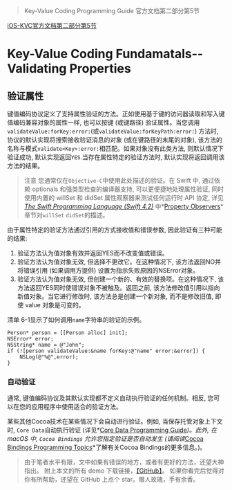 > Key-Value Coding Programming Guide 官方文档第二部分第5节

[iOS-KVC官方文档第二部分第5节](https://developer.apple.com/library/archive/documentation/Cocoa/Conceptual/KeyValueCoding/ValidatingProperties.html#//apple_ref/doc/uid/10000107i-CH18-SW1)

# Key-Value Coding Fundamatals--Validating Properties

## 验证属性

键值编码协议定义了支持属性验证的方法。正如使用基于键的访问器读取和写入键值编码兼容对象的属性一样, 也可以按键 (或键路径) 验证属性。当您调用`validateValue:forKey:error:`(或`validateValue:forKeyPath:error:`) 方法时, 协议的默认实现将搜索接收验证消息的对象 (或在键路径的末尾的对象), 该方法的名称与模式`validate<Key>:error:`相匹配。如果对象没有此类方法, 则默认情况下验证成功, 默认实现返回`YES`.当存在属性特定的验证方法时, 默认实现将返回调用该方法的结果。

> 注意
> 您通常仅在`Objective-C`中使用此处描述的验证。在 Swift 中, 通过依赖 optionals 和强类型检查的编译器支持, 可以更便捷地处理属性验证, 同时使用内置的 willSet 和 didSet 属性观察器来测试任何运行时 API 协定, 详见
> *[The Swift Programming Language (Swift 4.2)](https://docs.swift.org/swift-book/index.html#//apple_ref/doc/uid/TP40014097)*
> 中*[Property Observers](https://docs.swift.org/swift-book/LanguageGuide/Properties.html#//apple_ref/doc/uid/TP40014097-CH14-ID262)*章节对`willSet` `didSet`的描述。

由于属性特定的验证方法通过引用的方式接收值和错误参数, 因此验证有三种可能的结果:

1.  验证方法认为值对象有效并返回YES而不改变值或错误。
2.  验证方法认为值对象无效, 但选择不更改它。在这种情况下, 该方法返回NO并将错误引用 (如果调用方提供) 设置为指示失败原因的NSError对象。
3.  验证方法认为值对象无效, 但创建一个新的、有效的替换项。在这种情况下, 该方法返回YES同时使错误对象不被触及。返回之前, 该方法修改值引用以指向新值对象。当它进行修改时, 该方法总是创建一个新对象, 而不是修改旧值, 即使 value 对象是可变的。

清单 6-1显示了如何调用`name`字符串的验证的示例。

```objc
Person* person = [[Person alloc] init];
NSError* error;
NSString* name = @"John";
if (![person validateValue:&name forKey:@"name" error:&error]) {
    NSLog(@"%@",error);
}
```

### 自动验证

通常, 键值编码协议及其默认实现都不定义自动执行验证的任何机制。相反, 您可以在您的应用程序中使用适合的验证方法。

某些其他Cocoa技术在某些情况下会自动进行验证。例如, 当保存托管对象上下文时, `Core Data`自动执行验证 (详见*[Core Data Programming Guide](https://developer.apple.com/library/archive/documentation/Cocoa/Conceptual/CoreData/index.html#//apple_ref/doc/uid/TP40001075)*)。此外, 在 macOS 中, `Cocoa Bindings` 允许您指定验证是否自动发生 (请阅读*[Cocoa Bindings Programming Topics](https://developer.apple.com/library/archive/documentation/Cocoa/Conceptual/CocoaBindings/CocoaBindings.html#//apple_ref/doc/uid/10000167i)*了解有关Cocoa Bindings的更多信息。)。

 > 由于笔者水平有限，文中如果有错误的地方，或者有更好的方法，还望大神指出。
附上本文的所有 demo 下载链接，[【GitHub】]()。
如果你看完后觉得对你有所帮助，还望在 GitHub 上点个 star。赠人玫瑰，手有余香。